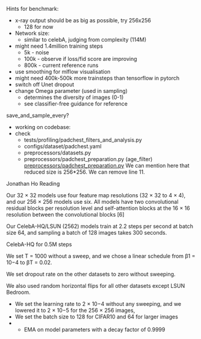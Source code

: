 Hints for benchmark:
- x-ray output should be as big as possible, try 256x256
	- 128 for now
- Network size:
	- similar to celebA, judging from complexity (114M)
- might need 1.4million training steps
	- 5k - noise
	- 100k - observe if loss/fid score are improving
	- 800k - current reference runs
- use smoothing for mlflow visualisation
- might need 400k-500k more trainsteps than tensorflow in pytorch
- switch off Unet dropout
- change Omega parameter (used in sampling)
	- determines the diversity of images (0-1)
	- see classifier-free guidance for reference




save_and_sample_every?


- working on codebase:
- check 
	- tests/profiling/padchest_filters_and_analysis.py
	- configs/dataset/padchest.yaml
	- preprocessors/datasets.py
	- preprocessors/padchest_preparation.py (age_filter)
[preprocessors/padchest_preparation.py](https://github.com/1QB-Information-Technologies/Diffusion-models/pull/618/files/f15e39b857459bf0b4a1bdba40f7a96c44b9d945#diff-c5427a6920793ec2a6438735cbac8b19b0ac2d27c4fad0319b29ae7b396b390a "preprocessors/padchest_preparation.py")
We can mention here that reduced size is 256*256.
We can remove line 11.




Jonathan Ho Reading

Our 32 × 32 models use four feature map resolutions (32 × 32 to 4 × 4), and our 256 × 256 models use six.
All models have two convolutional residual blocks per resolution level and self-attention blocks at the 16 × 16 resolution between the convolutional blocks [6]

Our CelebA-HQ/LSUN (2562) models train at 2.2 steps per second at batch size 64, and sampling a batch of 128 images takes 300 seconds.

CelebA-HQ for 0.5M steps

We set T = 1000 without a sweep, and we chose a linear schedule from β1 = 10−4 to βT = 0.02.

We set dropout rate on the other datasets to zero without sweeping.

We also used random horizontal flips for all other datasets except LSUN Bedroom.

-   We set the learning rate to 2 × 10−4 without any sweeping, and we lowered it to 2 × 10−5 for the 256 × 256 images,
-   We set the batch size to 128 for CIFAR10 and 64 for larger images
- -   EMA on model parameters with a decay factor of 0.9999